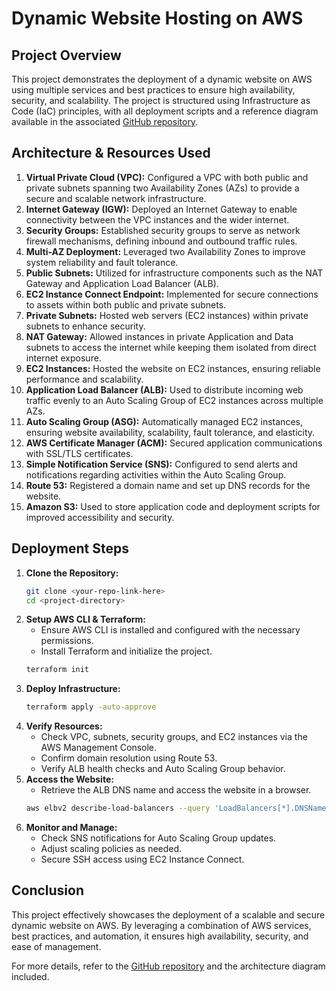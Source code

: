 # Dynamic Website Hosting on AWS

## Project Overview
This project demonstrates the deployment of a dynamic website on AWS using multiple services and best practices to ensure high availability, security, and scalability. The project is structured using Infrastructure as Code (IaC) principles, with all deployment scripts and a reference diagram available in the associated [GitHub repository](<your-repo-link-here>).

## Architecture & Resources Used

1. **Virtual Private Cloud (VPC):** Configured a VPC with both public and private subnets spanning two Availability Zones (AZs) to provide a secure and scalable network infrastructure.
2. **Internet Gateway (IGW):** Deployed an Internet Gateway to enable connectivity between the VPC instances and the wider internet.
3. **Security Groups:** Established security groups to serve as network firewall mechanisms, defining inbound and outbound traffic rules.
4. **Multi-AZ Deployment:** Leveraged two Availability Zones to improve system reliability and fault tolerance.
5. **Public Subnets:** Utilized for infrastructure components such as the NAT Gateway and Application Load Balancer (ALB).
6. **EC2 Instance Connect Endpoint:** Implemented for secure connections to assets within both public and private subnets.
7. **Private Subnets:** Hosted web servers (EC2 instances) within private subnets to enhance security.
8. **NAT Gateway:** Allowed instances in private Application and Data subnets to access the internet while keeping them isolated from direct internet exposure.
9. **EC2 Instances:** Hosted the website on EC2 instances, ensuring reliable performance and scalability.
10. **Application Load Balancer (ALB):** Used to distribute incoming web traffic evenly to an Auto Scaling Group of EC2 instances across multiple AZs.
11. **Auto Scaling Group (ASG):** Automatically managed EC2 instances, ensuring website availability, scalability, fault tolerance, and elasticity.
12. **AWS Certificate Manager (ACM):** Secured application communications with SSL/TLS certificates.
13. **Simple Notification Service (SNS):** Configured to send alerts and notifications regarding activities within the Auto Scaling Group.
14. **Route 53:** Registered a domain name and set up DNS records for the website.
15. **Amazon S3:** Used to store application code and deployment scripts for improved accessibility and security.

## Deployment Steps
1. **Clone the Repository:**
   ```sh
   git clone <your-repo-link-here>
   cd <project-directory>
   ```
2. **Setup AWS CLI & Terraform:**
   - Ensure AWS CLI is installed and configured with the necessary permissions.
   - Install Terraform and initialize the project.
   ```sh
   terraform init
   ```
3. **Deploy Infrastructure:**
   ```sh
   terraform apply -auto-approve
   ```
4. **Verify Resources:**
   - Check VPC, subnets, security groups, and EC2 instances via the AWS Management Console.
   - Confirm domain resolution using Route 53.
   - Verify ALB health checks and Auto Scaling Group behavior.
5. **Access the Website:**
   - Retrieve the ALB DNS name and access the website in a browser.
   ```sh
   aws elbv2 describe-load-balancers --query 'LoadBalancers[*].DNSName'
   ```
6. **Monitor and Manage:**
   - Check SNS notifications for Auto Scaling Group updates.
   - Adjust scaling policies as needed.
   - Secure SSH access using EC2 Instance Connect.

## Conclusion
This project effectively showcases the deployment of a scalable and secure dynamic website on AWS. By leveraging a combination of AWS services, best practices, and automation, it ensures high availability, security, and ease of management.

For more details, refer to the [GitHub repository](<your-repo-link-here>) and the architecture diagram included.

